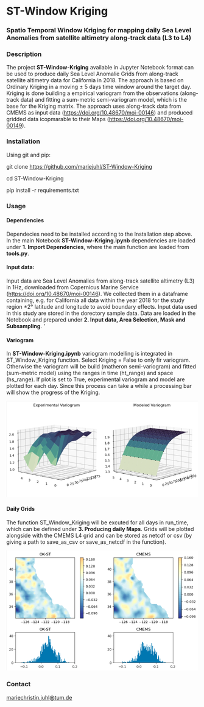 # **ST-Window Kriging** 
### **Spatio Temporal Window Kriging** for mapping daily Sea Level Anomalies from satellite altimetry along-track data (L3 to L4)


### Description 
The project **ST-Window-Kriging** available in Jupyter Notebook format can be used to produce daily Sea Level Anomalie Grids from along-track satellite altimetry data for California in 2018. The approach is based on Ordinary Kriging in a moving $\pm$ 5 days time window around the target day. Kriging is done building a empirical variogram from the observations (along-track data) and fitting a sum-metric semi-variogram model, which is the base for the Kriging matrix. The approach uses along-track data from CMEMS as input data (https://doi.org/10.48670/moi-00146) and produced gridded data icopmarable to their Maps (https://doi.org/10.48670/moi-00149).



### Installation 
Using git and pip: 

git clone https://github.com/mariejuhl/ST-Window-Kriging 

cd ST-Window-Kriging 

pip install -r requirements.txt


### Usage 
#### Dependencies
Dependecies need to be installed according to the Installation step above. In the main Notebook  **ST-Window-Kriging.ipynb** dependencies are loaded under **1. Import Dependencies**, where the main function are loaded from **tools.py**. 

#### Input data:
Input data are Sea Level Anomalies from along-track satellite altimetry (L3) in 1Hz, downloaded from Copernicus Marine Service (https://doi.org/10.48670/moi-00146). We collected them in a dataframe containing, e.g. for California all data within the year 2018 for the study region $\pm$2° latitude and longitude to avoid boundary effects. Input data used in this study are stored in the dorectory sample data. Data are loaded in the Notebook and prepared under **2. Input data, Area Selection, Mask and Subsampling**. '

#### Variogram 
In **ST-Window-Kriging.ipynb** variogram modelling is integrated in ST_Window_Kriging function. Select Kriging = False to only fir variogram. Otherwise the variogram will be build (matheron semi-variogram) and fitted (sum-metric model) using the ranges in time (ht_range) and space (hs_range). If plot is set to True, experimental variogram and model are plotted for each day. Since this process can take a while a processing bar will show the progress of the Kriging.

![Alt text](sample_variogram.png)

#### Daily Grids
The function ST_Window_Kriging will be excuted for all days in run_time, which can be defined under **3. Producing daily Maps**. Grids will be plotted alongside with the CMEMS L4 grid and can be stored as netcdf or csv (by giving a path to save_as_csv or save_as_netcdf in the function).

![Alt text](sample_output.png)


### Contact
mariechristin.juhl@tum.de